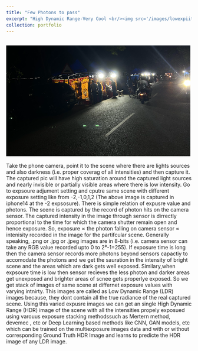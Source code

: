 ```yaml
---
title: "Few Photons to pass"
excerpt: "High Dynamic Range-Very Cool <br/><img src='/images/lowexpiitm-500x300.jpg'>"
collection: portfolio
---
```

<br/><img src='/images/lowexpiitm-500x300.jpg'><br/>

Take the phone camera, point it to the scene where there are lights sources and also darkness (i.e. proper coverag of all intensities) and then capture it. The captured pic will have high saturation around the captured light sources and nearly invisible or partially visible areas where there is low intensity. Go to expsoure adjument setting and cputre same scene with different exposure setting like from -2,-1,0,1,2 (The above image is captured in iphone14  at  the -2 expsosure). There is simple relation of expusre value and photons. The scene is captured by the record of photon hits on the camera sensor. The captured intensity in the image through sensor is dirrectly proportional to the time for which the camera shutter remain open and hence exposure. So, exposure ∝ the photon falling on camera sensor ∝ intenisity recorded in the image for the partifcular scene. Generally speaking, .png or .jpg or .jpeg images are in 8-bits (i.e. camera sensor can take any RGB value recorded upto 0 to 2⁸-1=255). If exposure time is long then the camera sensor records more photons beyond sensors capactiy to accomodate the photons and we get the sauration in the intensity of bright scene and the areas which are dark gets well exposed. Similary,when expsoure time is low then sensor recieves the less photon and darker areas get unexposed and brighter areas of scnee gets properlye exposed. So we get stack of images of same scene at differnet exposure values with varying intnirty. This images are called as Low Dynamic Range (LDR) images because, they dont contain all the true radiance of the real captured scene. Using this varied expusre images we can get an single High Dynamic Range (HDR) image of the scene with all the intensities propely exposued using varouus exposure stacking methodssuch as Mertern method, devemec , etc or Deep Learning based methods like CNN, GAN models, etc which can be trained on the multiexposure images data and with or without corresponding Ground Truth HDR Image and learns to predicte the HDR image of any LDR image. 
